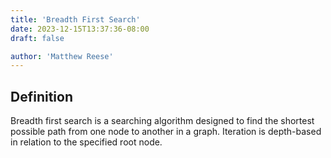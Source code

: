 ```yaml
---
title: 'Breadth First Search'
date: 2023-12-15T13:37:36-08:00
draft: false

author: 'Matthew Reese'
---
```


## Definition

Breadth first search is a searching algorithm designed to find the shortest possible path from one node to another in a graph. Iteration is depth-based in relation to the specified root node.

